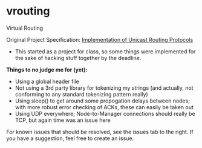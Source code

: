 vrouting
========

Virtual Routing

Original Project Specification: [Implementation of Unicast Routing Protocols](https://dl.dropboxusercontent.com/u/1817765/MP2.pdf)

- This started as a project for class, so some things were implemented for the sake of hacking stuff together by the deadline.

**Things to no judge me for (yet):**
 - Using a global header file
 -  Not using a 3rd party library for tokenizing my strings (and actually, not conforming to any standard tokenizing pattern really)
 - Using sleep() to get around some propogation delays between nodes; with more robust error checking of ACKs, these can easily be taken out
 - Using UDP everywhere; Node-to-Manager connections should really be TCP, but again time was an issue here
 
For known issues that should be resolved, see the issues tab to the right. If you have a suggestion, feel free to create an issue.
